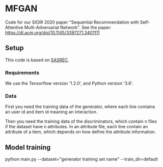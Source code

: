 # MFGAN
Code for our SIGIR 2020 paper "Sequential Recommendation with Self-Attentive Multi-Adversarial Network". 
See the paper: https://dl.acm.org/doi/10.1145/3397271.3401111

## Setup
This code is based on [SASREC](https://github.com/kang205/SASRec).

### Requirements
We use the Tensorflow version '1.2.0', and Python version '3.6'.

### Data
First you need the training data of the generator, where each line contains an user id and item id meaning an interaction. 

Then you need the training data of the discriminators, which contain n files if the dataset have n attributes. In an attribute file, each line contain an attribute of a item, which depends on how  define the attribute information.

## Model training
python main.py --dataset="generator training set name" --train_dir=default
